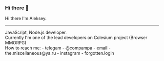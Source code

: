 ### Hi there 👋

<!--
**compampa/compampa** is a ✨ _special_ ✨ repository because its `README.md` (this file) appears on your GitHub profile.

Here are some ideas to get you started:

- 🔭 I’m currently working on ...
- 🌱 I’m currently learning ...
- 👯 I’m looking to collaborate on ...
- 🤔 I’m looking for help with ...
- 💬 Ask me about ...
- 📫 How to reach me: ...
- 😄 Pronouns: ...
- ⚡ Fun fact: ...
-->

Hi there I'm Aleksey. <br />
<hr/>
JavaScript, Node.js developer. <br />
Currently I'm one of the lead developers on Colesium project (Browser MMORPG) <br />
How to reach me:
 - telegam -    @compampa
 - email -      the.miscellaneous@ya.ru
 - instagram -  forgotten.login
